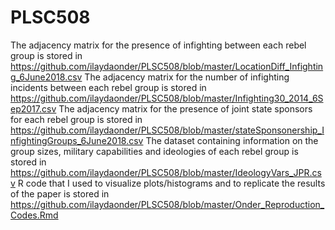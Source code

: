 # PLSC508

The adjacency matrix for the presence of infighting between each rebel group is stored in https://github.com/ilaydaonder/PLSC508/blob/master/LocationDiff_Infighting_6June2018.csv 
The adjacency matrix for the number of infighting incidents between each rebel group is stored in https://github.com/ilaydaonder/PLSC508/blob/master/Infighting30_2014_6Sep2017.csv
The adjacency matrix for the presence of joint state sponsors for each rebel group is stored in https://github.com/ilaydaonder/PLSC508/blob/master/stateSponsonership_InfightingGroups_6June2018.csv
The dataset containing information on the group sizes, military capabilities and ideologies of each rebel group is stored in https://github.com/ilaydaonder/PLSC508/blob/master/IdeologyVars_JPR.csv
R code that I used to visualize plots/histograms and to replicate the results of the paper is stored in https://github.com/ilaydaonder/PLSC508/blob/master/Onder_Reproduction_Codes.Rmd
